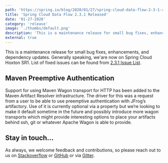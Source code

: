 ```yaml
---
path: 'https://spring.io/blog/2020/01/27/spring-cloud-data-flow-2-3-1-released'
title: 'Spring Cloud Data Flow 2.3.1 Released'
date: '01-27-2020'
category: 'release'
image: './thumbs/default.png'
description: 'This is a maintenance release for small bug fixes, enhancements, and dependency updates.'
external: true
---
```


This is a maintenance release for small bug fixes, enhancements, and dependency updates. Generally speaking, we'are now on Spring Cloud Hoxton SR1. List of fixed issues can be found from [2.3.1 Issue List](https://github.com/spring-cloud/spring-cloud-dataflow/issues/3707).

## Maven Preemptive Authentication

Support for using Maven Wagon transport for HTTP has been added to the Maven Artifact Resolver infrastructure. The driver for this was a request from a user to be able to use preemptive authentication with JFrog’s artifactory. Use of it is currently optional via a property but we’re looking to make it default sometime in the future and possibly introduce more wagon transports which might provide interesting options to place your artifacts behind ssh, git or whatever Apache Wagon is able to provide.

## Stay in touch...

As always, we welcome feedback and contributions, so please reach out to us on [Stackoverflow](https://stackoverflow.com/questions/tagged/spring-cloud-dataflow) or [GitHub](https://github.com/spring-cloud/spring-cloud-dataflow/issues) or via [Gitter](https://gitter.im/spring-cloud/spring-cloud-dataflow).
